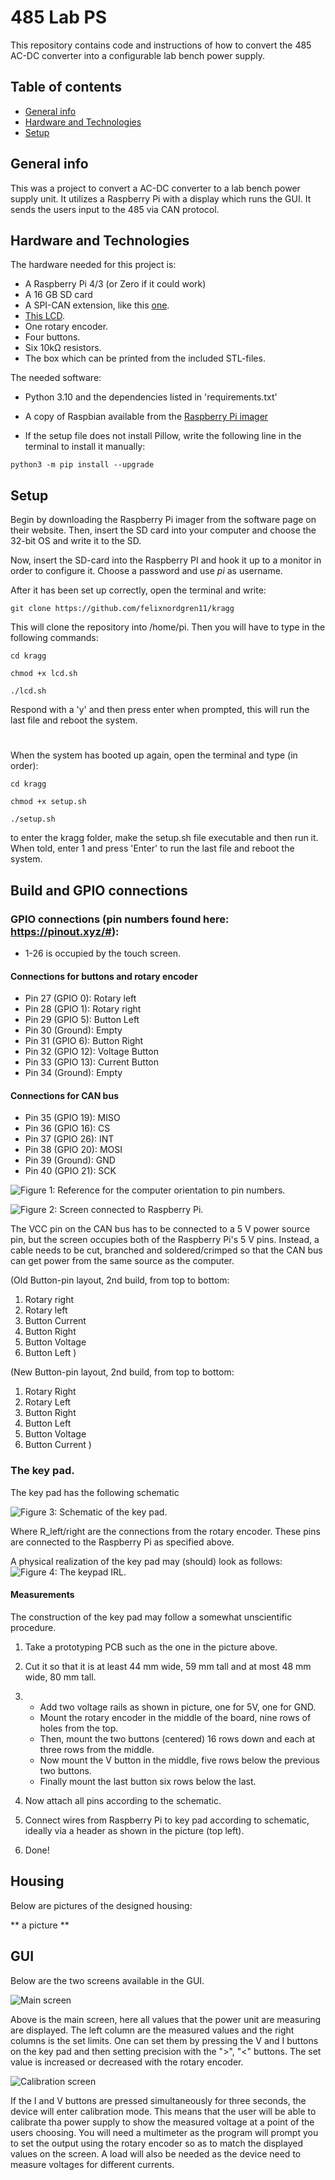 # 485 Lab PS
This repository contains code and instructions of how to convert the 485 AC-DC converter into a configurable lab bench power supply.

## Table of contents
* [General info](#general-info)
* [Hardware and Technologies](*hardware-and-technologies)
* [Setup](#setup)

## General info

This was a project to convert a AC-DC converter to a lab bench power supply unit. It utilizes a Raspberry Pi with a display which runs the GUI. It sends the users input to the 485 via CAN protocol. 

## Hardware and Technologies
The hardware needed for this project is:

* A Raspberry Pi 4/3 (or Zero if it could work)
* A 16 GB SD card
* A SPI-CAN extension, like this [one](https://www.electrokit.com/produkt/can-bus-modul-mcp2515-tja1050-spi/).
* [This LCD](https://www.electrokit.com/produkt/3-5-tft-display-for-raspberry-pi-med-touch/).
* One rotary encoder.
* Four buttons.
* Six 10kΩ resistors.
* The box which can be printed from the included STL-files.

The needed software:
* Python 3.10 and the dependencies listed in 'requirements.txt'
* A copy of Raspbian available from the [Raspberry Pi imager](https://www.raspberrypi.com/software/)

* If the setup file does not install Pillow, write the following line in the terminal to install it manually:
```
python3 -m pip install --upgrade
```


## Setup

Begin by downloading the Raspberry Pi imager from the software page on their website. Then, insert the SD card into your computer and choose the 32-bit OS and write it to the SD. 

Now, insert the SD-card into the Raspberry PI and hook it up to a monitor in order to configure it. Choose a password and use *pi* as username. 

After it has been set up correctly, open the terminal and write:
```shell
git clone https://github.com/felixnordgren11/kragg
```
This will clone the repository into /home/pi.
Then you will have to type in the following commands:

```shell
cd kragg

chmod +x lcd.sh

./lcd.sh
```
Respond with a 'y' and then press enter when prompted, this will run the last file and reboot the system.
#
When the system has booted up again, open the terminal and type (in order):
```shell
cd kragg

chmod +x setup.sh

./setup.sh
```
to enter the kragg folder, make the setup.sh file executable and then run it. When told, enter 1 and press 'Enter' to run the last file and reboot the system.



## Build and GPIO connections


### GPIO connections (pin numbers found here: https://pinout.xyz/#):
* 1-26 is occupied by the touch screen.

#### Connections for buttons and rotary encoder

* Pin 27 (GPIO 0):  Rotary left
* Pin 28 (GPIO 1):  Rotary right
* Pin 29 (GPIO 5):  Button Left
* Pin 30 (Ground):  Empty
* Pin 31 (GPIO 6):  Button Right
* Pin 32 (GPIO 12): Voltage Button
* Pin 33 (GPIO 13): Current Button
* Pin 34 (Ground):  Empty

#### Connections for CAN bus

* Pin 35 (GPIO 19): MISO
* Pin 36 (GPIO 16): CS
* Pin 37 (GPIO 26): INT
* Pin 38 (GPIO 20): MOSI
* Pin 39 (Ground):  GND
* Pin 40 (GPIO 21): SCK

![Figure 1: Reference for the computer orientation to pin numbers.](pictures/Rspb_Pi_3A+.jpg)

![Figure 2: Screen connected to Raspberry Pi.](pictures/connected_screen.jpg)

The VCC pin on the CAN bus has to be connected to a 5 V power source pin, but the screen occupies both of the Raspberry Pi's 5 V pins. Instead, a cable needs to be cut, branched and soldered/crimped so that the CAN bus can get power from the same source as the computer.

(Old Button-pin layout, 2nd build, from top to bottom:
1. Rotary right
2. Rotary left
3. Button Current
4. Button Right
5. Button Voltage
6. Button Left
)


(New Button-pin layout, 2nd build, from top to bottom:
1. Rotary Right
2. Rotary Left
3. Button Right
4. Button Left
5. Button Voltage
6. Button Current
)

### The key pad.

The key pad has the following schematic

![Figure 3: Schematic of the key pad.](pictures/schematic_buttons.png)

Where R_left/right are the connections from the rotary encoder. These pins are connected to the Raspberry Pi as specified above.

A physical realization of the key pad may (should) look as follows:
![Figure 4: The keypad IRL.](pictures/image.jpg)

#### Measurements
The construction of the key pad may follow a somewhat unscientific procedure. 

1. Take a prototyping PCB such as the one in the picture above. 
2. Cut it so that it is at least 44 mm wide, 59 mm tall and at most 48 mm wide, 80 mm tall.

3. 
    * Add two voltage rails as shown in picture, one for 5V, one for GND.
    * Mount the rotary encoder in the middle of the board, nine rows of holes from the top.
    * Then, mount the two buttons (centered) 16 rows down and each at three rows from the middle.
    * Now mount the V button in the middle, five rows below the previous two buttons. 
    * Finally mount the last button six rows below the last.
4. Now attach all pins according to the schematic. 
5. Connect wires from Raspberry Pi to key pad according to schematic, ideally via a header as shown in the picture (top left).
6. Done!

## Housing

Below are pictures of the designed housing:

** a picture **

## GUI
Below are the two screens available in the GUI.

![Main screen](pictures/GUI_main.png)

Above is the main screen, here all values that the power unit are measuring are displayed.
The left column are the measured values and the right columns is the set limits. One can set them by pressing the V and I buttons on the key pad and then setting precision with the ">", "<" buttons. The set value is increased or decreased with the rotary encoder.

![Calibration screen](pictures/GUI_cal.png)

If the I and V buttons are pressed simultaneously for three seconds, the device will enter calibration mode. This means that the user will be able to calibrate tha power supply to show the measured voltage at a point of the users choosing. 
You will need a multimeter as the program will prompt you to set the output using the rotary encoder so as to match the displayed values on the screen. A load will also be needed as the device need to measure voltages for different currents.
